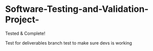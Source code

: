 # Software-Testing-and-Validation-Project-

Tested & Complete!


Test for deliverables branch
test to make sure devs is working